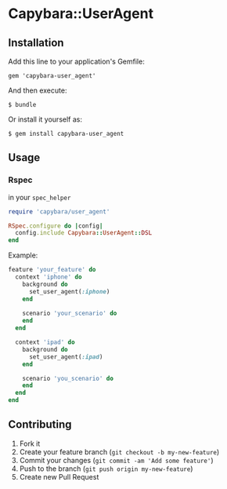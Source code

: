 # Capybara::UserAgent

## Installation

Add this line to your application's Gemfile:

    gem 'capybara-user_agent'

And then execute:

    $ bundle

Or install it yourself as:

    $ gem install capybara-user_agent

## Usage

### Rspec

in your `spec_helper`

```ruby
require 'capybara/user_agent'

RSpec.configure do |config|
  config.include Capybara::UserAgent::DSL
end
```

Example:

```ruby
feature 'your_feature' do
  context 'iphone' do
    background do
      set_user_agent(:iphone)
    end
    
    scenario 'your_scenario' do
    end
  end

  context 'ipad' do
    background do
      set_user_agent(:ipad) 
    end

    scenario 'you_scenario' do
    end
  end
end
```

## Contributing

1. Fork it
2. Create your feature branch (`git checkout -b my-new-feature`)
3. Commit your changes (`git commit -am 'Add some feature'`)
4. Push to the branch (`git push origin my-new-feature`)
5. Create new Pull Request

